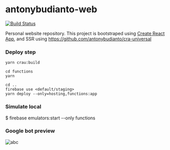 # antonybudianto-web

[![Build Status](https://travis-ci.org/antonybudianto/antonybudianto-web.svg?branch=master)](https://travis-ci.org/antonybudianto/antonybudianto-web)

Personal website repository. This project is bootstraped using [Create React App](https://github.com/facebookincubator/create-react-app), and SSR using https://github.com/antonybudianto/cra-universal

### Deploy step

```
yarn crau:build

cd functions
yarn

cd ..
firebase use <default/staging>
yarn deploy --only=hosting,functions:app
```

### Simulate local
$ firebase emulators:start --only functions

### Google bot preview

![abc](https://user-images.githubusercontent.com/7658554/50041624-64e92a80-008a-11e9-82c2-c920d040c9a2.png)
